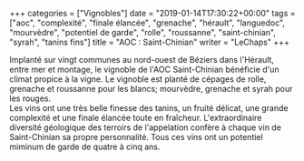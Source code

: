 +++
categories = ["Vignobles"]
date = "2019-01-14T17:30:22+00:00"
tags = ["aoc", "complexité", "finale élancée", "grenache", "hérault", "languedoc", "mourvèdre", "potentiel de garde", "rolle", "roussanne", "saint-chinian", "syrah", "tanins fins"] 
title = "AOC : Saint-Chinian"
writer = "LeChaps"
+++

Implanté sur vingt communes au nord-ouest de Béziers dans l'Hérault, entre mer et montage, le vignoble de l'AOC Saint-Chinian bénéficie d'un climat propice à la vigne. Le vignoble est planté de cépages de rolle, grenache et roussanne pour les blancs; mourvèdre, grenache et syrah pour les rouges.  
Les vins ont une très belle finesse des tanins, un fruité délicat, une grande complexité et une finale élancée toute en fraîcheur. L'extraordinaire diversité géologique des terroirs de l'appelation confère à chaque vin de Saint-Chinian sa propre personnalité. Tous ces vins ont un potentiel miminum de garde de quatre à cinq ans.
